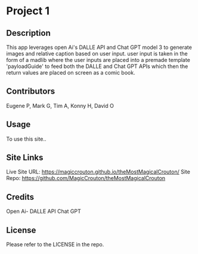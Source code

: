 # Project 1

## Description

This app leverages open Ai's DALLE API and Chat GPT model 3 to generate images and relative caption based on user input. user input is taken in the form of a madlib where the user inputs are placed into a premade template 'payloadGuide' to feed both the DALLE and Chat GPT APIs which then the return values are placed on screen as a comic book.

## Contributors

Eugene P, Mark G, Tim A, Konny H, David O

## Usage

To use this site..

## Site Links
Live Site URL: https://magiccrouton.github.io/theMostMagicalCrouton/
Site Repo: https://github.com/MagicCrouton/theMostMagicalCrouton

## Credits

Open Ai-
DALLE API
Chat GPT

## License

Please refer to the LICENSE in the repo.